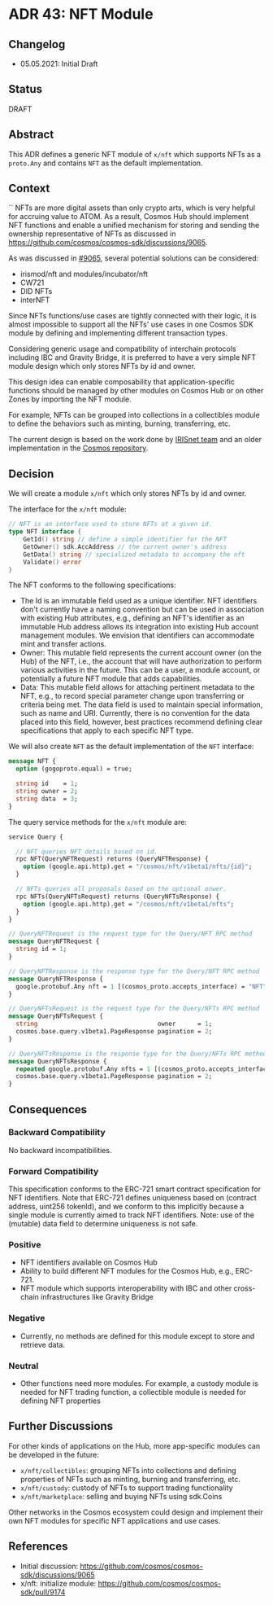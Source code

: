 # ADR 43: NFT Module

## Changelog

- 05.05.2021: Initial Draft

## Status

DRAFT

## Abstract

This ADR defines a generic NFT module of `x/nft` which supports NFTs as a `proto.Any` and contains `NFT` as the default implementation.

## Context
``
NFTs are more digital assets than only crypto arts, which is very helpful for accruing value to ATOM. As a result, Cosmos Hub should implement NFT functions and enable a unified mechanism for storing and sending the ownership representative of NFTs as discussed in https://github.com/cosmos/cosmos-sdk/discussions/9065.

As was discussed in [#9065](https://github.com/cosmos/cosmos-sdk/discussions/9065), several potential solutions can be considered:
- irismod/nft and modules/incubator/nft
- CW721
- DID NFTs
- interNFT

Since NFTs functions/use cases are tightly connected with their logic, it is almost impossible to support all the NFTs' use cases in one Cosmos SDK module by defining and implementing different transaction types.

Considering generic usage and compatibility of interchain protocols including IBC and Gravity Bridge, it is preferred to have a very simple NFT module design which only stores NFTs by id and owner. 

This design idea can enable composability that application-specific functions should be managed by other modules on Cosmos Hub or on other Zones by importing the NFT module.

For example, NFTs can be grouped into collections in a collectibles module to define the behaviors such as minting, burning, transferring, etc.

The current design is based on the work done by [IRISnet team](https://github.com/irisnet/irismod/tree/master/modules/nft) and an older implementation in the [Cosmos repository](https://github.com/cosmos/modules/tree/master/incubator/nft).


## Decision

We will create a module `x/nft` which only stores NFTs by id and owner.

The interface for the `x/nft` module:

```go
// NFT is an interface used to store NFTs at a given id.
type NFT interface {
    GetId() string // define a simple identifier for the NFT 
    GetOwner() sdk.AccAddress // the current owner's address
    GetData() string // specialized metadata to accompany the nft
    Validate() error 
}
```

The NFT conforms to the following specifications:
  * The Id is an immutable field used as a unique identifier. NFT identifiers don't currently have a naming convention but
    can be used in association with existing Hub attributes, e.g., defining an NFT's identifier as an immutable Hub address allows its integration into existing Hub account management modules. 
    We envision that identifiers can accommodate mint and transfer actions. 
  * Owner: This mutable field represents the current account owner (on the Hub) of the NFT, i.e., the account that will have authorization
    to perform various activities in the future. This can be a user, a module account, or potentially a future NFT module that adds capabilities.
  * Data: This mutable field allows for attaching pertinent metadata to the NFT, e.g., to record special parameter change upon transferring or criteria being met.
    The data field is used to maintain special information, such as name and URI. Currently, there is no convention for the data placed into this field,
    however, best practices recommend defining clear specifications that apply to each specific NFT type.

We will also create `NFT` as the default implementation of the `NFT` interface:
```proto
message NFT {
  option (gogoproto.equal) = true;

  string id    = 1;
  string owner = 2;
  string data  = 3;
}
```

The query service methods for the `x/nft` module are:
```proto
service Query {

  // NFT queries NFT details based on id.
  rpc NFT(QueryNFTRequest) returns (QueryNFTResponse) {
    option (google.api.http).get = "/cosmos/nft/v1beta1/nfts/{id}";
  }

  // NFTs queries all proposals based on the optional onwer.
  rpc NFTs(QueryNFTsRequest) returns (QueryNFTsResponse) {
    option (google.api.http).get = "/cosmos/nft/v1beta1/nfts";
  }
}

// QueryNFTRequest is the request type for the Query/NFT RPC method
message QueryNFTRequest {
  string id = 1;
}

// QueryNFTResponse is the response type for the Query/NFT RPC method
message QueryNFTResponse {
  google.protobuf.Any nft = 1 [(cosmos_proto.accepts_interface) = "NFT", (gogoproto.customname) = "NFT"];
}

// QueryNFTsRequest is the request type for the Query/NFTs RPC method
message QueryNFTsRequest {
  string                                 owner      = 1;
  cosmos.base.query.v1beta1.PageResponse pagination = 2;
}

// QueryNFTsResponse is the response type for the Query/NFTs RPC method
message QueryNFTsResponse {
  repeated google.protobuf.Any nfts = 1 [(cosmos_proto.accepts_interface) = "NFT", (gogoproto.customname) = "NFTs"];
  cosmos.base.query.v1beta1.PageResponse pagination = 2;
}
```



## Consequences

### Backward Compatibility

No backward incompatibilities.

### Forward Compatibility

This specification conforms to the ERC-721 smart contract specification for NFT identifiers. Note that ERC-721 defines uniqueness based on (contract address, uint256 tokenId), and we conform to this implicitly 
because a single module is currently aimed to track NFT identifiers. Note: use of the (mutable) data field to determine uniqueness is not safe. 

### Positive

- NFT identifiers available on Cosmos Hub
- Ability to build different NFT modules for the Cosmos Hub, e.g., ERC-721.
- NFT module which supports interoperability with IBC and other cross-chain infrastructures like Gravity Bridge

### Negative

- Currently, no methods are defined for this module except to store and retrieve data.

### Neutral

- Other functions need more modules. For example, a custody module is needed for NFT trading function, a collectible module is needed for defining NFT properties

## Further Discussions

For other kinds of applications on the Hub, more app-specific modules can be developed in the future:
- `x/nft/collectibles`: grouping NFTs into collections and defining properties of NFTs such as minting, burning and transferring, etc.
- `x/nft/custody`: custody of NFTs to support trading functionality
- `x/nft/marketplace`: selling and buying NFTs using sdk.Coins

Other networks in the Cosmos ecosystem could design and implement their own NFT modules for specific NFT applications and use cases.

## References

- Initial discussion: https://github.com/cosmos/cosmos-sdk/discussions/9065
- x/nft: initialize module: https://github.com/cosmos/cosmos-sdk/pull/9174
